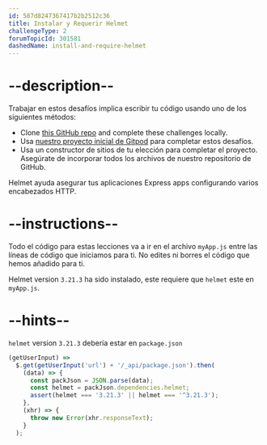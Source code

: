 ```yaml
---
id: 587d8247367417b2b2512c36
title: Instalar y Requerir Helmet
challengeType: 2
forumTopicId: 301581
dashedName: install-and-require-helmet
---
```


# --description--

Trabajar en estos desafíos implica escribir tu código usando uno de los siguientes métodos:

- Clone <a href="https://github.com/freeCodeCamp/boilerplate-infosec/" target="_blank" rel="noopener noreferrer nofollow">this GitHub repo</a> and complete these challenges locally.
- Usa <a href="https://gitpod.io/?autostart=true#https://github.com/freeCodeCamp/boilerplate-infosec/" target="_blank" rel="noopener noreferrer nofollow">nuestro proyecto inicial de Gitpod</a> para completar estos desafíos.
- Usa un constructor de sitios de tu elección para completar el proyecto. Asegúrate de incorporar todos los archivos de nuestro repositorio de GitHub.

Helmet ayuda asegurar tus aplicaciones Express apps configurando varios encabezados HTTP.

# --instructions--

Todo el código para estas lecciones va a ir en el archivo `myApp.js` entre las líneas de código que iniciamos para ti. No edites ni borres el código que hemos añadido para ti.

Helmet version `3.21.3` ha sido instalado, este requiere que `helmet` este en `myApp.js`.

# --hints--

`helmet` version `3.21.3` debería estar en `package.json`

```js
(getUserInput) =>
  $.get(getUserInput('url') + '/_api/package.json').then(
    (data) => {
      const packJson = JSON.parse(data);
      const helmet = packJson.dependencies.helmet;
      assert(helmet === '3.21.3' || helmet === '^3.21.3');
    },
    (xhr) => {
      throw new Error(xhr.responseText);
    }
  );
```

